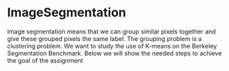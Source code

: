 # ImageSegmentation
Image segmentation means that we can group similar pixels together and give these grouped pixels the same label. The grouping problem is a clustering problem. We want to study the use of K-means on the Berkeley Segmentation Benchmark. Below we will show the needed steps to achieve the goal of the assignment
